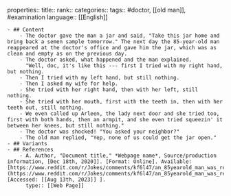 properties::
title::
rank::
categories::
tags:: #doctor, [[old man]], #examination
language:: [[English]]

	- ## Content
		- The doctor gave the man a jar and said, "Take this jar home and bring back a semen sample tomorrow." The next day the 85-year-old man reappeared at the doctor's office and gave him the jar, which was as clean and empty as on the previous day.
		- The doctor asked, what happened and the man explained.
		  "Well, doc, it's like this --- first I tried with my right hand, but nothing.
		- Then I tried with my left hand, but still nothing.
		- Then I asked my wife for help.
		- She tried with her right hand, then with her left, still nothing.
		- She tried with her mouth, first with the teeth in, then with her teeth out, still nothing.
		- We even called up Arleen, the lady next door and she tried too, first with both hands, then an armpit, and she even tried squeezin' it between her knees, but still nothing."
		- The doctor was shocked! "You asked your neighbor?"
		- The old man replied, "Yep, none of us could get the jar open."
	- ## Variants
	- ## References
		- A. Author, "Document title," *Webpage name*, Source/production information, [Dec 18th, 2020]]. [Format: Online]. Available: [https://www.reddit.com/r/Jokes/comments/kf6l47/an_85yearold_man_was_requested_by_his_doctor_for/](https://www.reddit.com/r/Jokes/comments/kf6l47/an_85yearold_man_was_requested_by_his_doctor_for/). [Accessed: [[Aug 13th, 2023]] ].
		  type:: [[Web Page]]